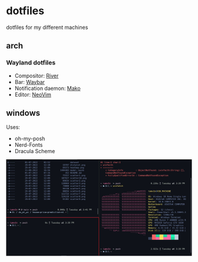 # dotfiles
dotfiles for my different machines

## arch

### Wayland dotfiles

-   Compositor: [River](https://github.com/riverwm/river)
-   Bar: [Waybar](https://github.com/Alexays/Waybar)
-   Notification daemon: [Mako](https://github.com/emersion/mako)
-   Editor: [NeoVim](https://github.com/neovim/neovim)


## windows

Uses:
- oh-my-posh
- Nerd-Fonts
- Dracula Scheme

<img src="/images/windows-terminal.jpg" alt="Terminal Image" style="height: auto; width:600px;"/>
